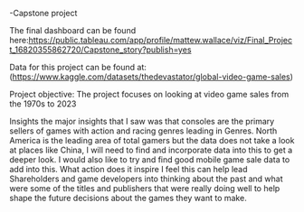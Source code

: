 -Capstone project


The final dashboard can be found here:https://public.tableau.com/app/profile/mattew.wallace/viz/Final_Project_16820355862720/Capstone_story?publish=yes

Data for this project can be found at: (https://www.kaggle.com/datasets/thedevastator/global-video-game-sales)

Project objective: The project focuses on looking at video game sales  from the 1970s to 2023

Insights
the major insights that I saw was that consoles are the primary sellers of games with action and racing genres  leading  in Genres. North America is the leading area of total gamers but the data does not take a look at places like China,  I will need to find and incorporate data  into this to get a deeper look.  I would also like to try and find good mobile game sale data  to add into this.
What action does it inspire
I feel this  can help  lead Shareholders and game developers into thinking about the past and what were some of the titles and publishers that were really doing well
to help shape  the future decisions about the games they want to make.

